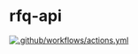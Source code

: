 # rfq-api

[![.github/workflows/actions.yml](https://github.com/agarzon25/rfq-api/actions/workflows/actions.yml/badge.svg)](https://github.com/agarzon25/rfq-api/actions/workflows/actions.yml)